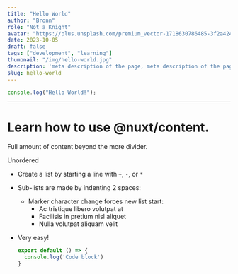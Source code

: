 ```yaml
---
title: "Hello World"
author: "Bronn"
role: "Not a Knight"
avatar: "https://plus.unsplash.com/premium_vector-1718630786485-3f2a4245fe77?w=900&auto=format&fit=crop&q=60&ixlib=rb-4.0.3&ixid=M3wxMjA3fDB8MHxwaG90by1yZWxhdGVkfDF8fHxlbnwwfHx8fHw%3D"
date: 2023-10-05
draft: false
tags: ["development", "learning"]
thumbnail: "/img/hello-world.jpg"
description: 'meta description of the page, meta description of the page, meta description of the page, meta description of the page'
slug: hello-world
---
```



```js
console.log("Hello World!");
```

---

# Learn how to use @nuxt/content.
<!--more-->
Full amount of content beyond the more divider.

Unordered

+ Create a list by starting a line with `+`, `-`, or `*`
+ Sub-lists are made by indenting 2 spaces:
  - Marker character change forces new list start:
    * Ac tristique libero volutpat at
    + Facilisis in pretium nisl aliquet
    - Nulla volutpat aliquam velit
+ Very easy!


  ```js [file.js]{4-6,7} meta-info=val
  export default () => {
    console.log('Code block')
  }
  ```